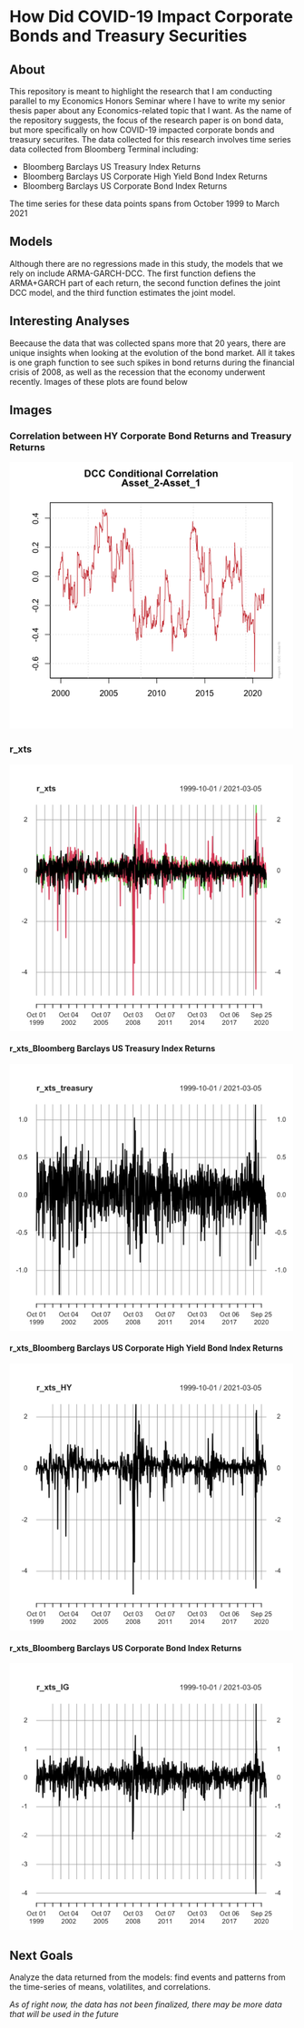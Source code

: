 # How Did COVID-19 Impact Corporate Bonds and Treasury Securities

## About
This repository is meant to highlight the research that I am conducting parallel to my Economics Honors Seminar where I have to write my senior thesis paper about any Economics-related topic that I want. As the name of the repository suggests, the focus of the research paper is on bond data, but more specifically on how COVID-19 impacted corporate bonds and treasury securites. The data collected for this research involves time series data collected from Bloomberg Terminal including:

- Bloomberg Barclays US Treasury Index Returns
- Bloomberg Barclays US Corporate High Yield Bond Index Returns
- Bloomberg Barclays US Corporate Bond Index Returns

The time series for these data points spans from October 1999 to March 2021

## Models
Although there are no regressions made in this study, the models that we rely on include ARMA-GARCH-DCC. The first function defiens the ARMA+GARCH part of each return, the second function defines the joint DCC model, and the third function estimates the joint model.

## Interesting Analyses
Beecause the data that was collected spans more that 20 years, there are unique insights when looking at the evolution of the bond market. All it takes is one graph function to see such spikes in bond returns during the financial crisis of 2008, as well as the recession that the economy underwent recently. Images of these plots are found below

## Images

### Correlation between HY Corporate Bond Returns and Treasury Returns
<img src="https://github.com/JShimonov/Bond_Data_Analysis/blob/main/Images/HighYield_TreasuryReturns_Corr.png" width=500><br>

### r_xts
<img src="https://github.com/JShimonov/Bond_Data_Analysis/blob/main/Images/r_xts.png" width=500><br>

#### r_xts_Bloomberg Barclays US Treasury Index Returns
<img src="https://github.com/JShimonov/Bond_Data_Analysis/blob/main/Images/r_xts_Bloomberg_Barclays_US_Treasury_Index_Returns.png" width=500><br>

#### r_xts_Bloomberg Barclays US Corporate High Yield Bond Index Returns
<img src="https://github.com/JShimonov/Bond_Data_Analysis/blob/main/Images/r_xts_Bloomberg_Barclays_US_Corporate_High_Yield_Bond_Index_Returns.png" width=500><br>

#### r_xts_Bloomberg Barclays US Corporate Bond Index Returns
<img src="https://github.com/JShimonov/Bond_Data_Analysis/blob/main/Images/r_xts_Bloomberg_Barclays_US_Corporate_Bond_Index_Returns.png" width=500><br>

## Next Goals
Analyze the data returned from the models: find events and patterns from the time-series of means, volatilites, and correlations.

*As of right now, the data has not been finalized, there may be more data that will be used in the future*
